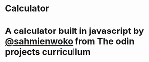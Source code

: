 # Calculator
<h1>A calculator built in javascript by <a href='https://www.twitter.com/sahmienwoko'>@sahmienwoko</a> from The odin projects curricullum</h1>

